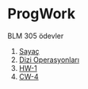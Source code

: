 # ProgWork

BLM 305 ödevler

1. [Sayaç](https://hamzacakmak.github.io/ProgWork/sayac.html)
2. [Dizi Operasyonları](https://hamzacakmak.github.io/ProgWork/array_operations.html)
3. [HW-1](https://hamzacakmak.github.io/ProgWork/HW1.html)
4. [CW-4](https://hamzacakmak.github.io/ProgWork/inspector.html)
